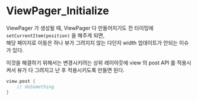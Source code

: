 # ViewPager_Initialize

ViewPager 가 생성될 때, ViewPager 다 만들어지기도 전 타이밍에 `setCurrentItem(position)` 을 해주게 되면,  
해당 페이지로 이동은 하나 뷰가 그려지지 않는 다던지 width 업데이트가 안되는 이슈가 있다.  

이것을 해결하기 위해서는 변경시키려는 상위 레이아웃에 view 의 post API 를 적용시켜서 뷰가 다 그려지고 난 후 적용시키도록 만들면 된다.

```kotlin
view.post {
    // doSomething
}
```
